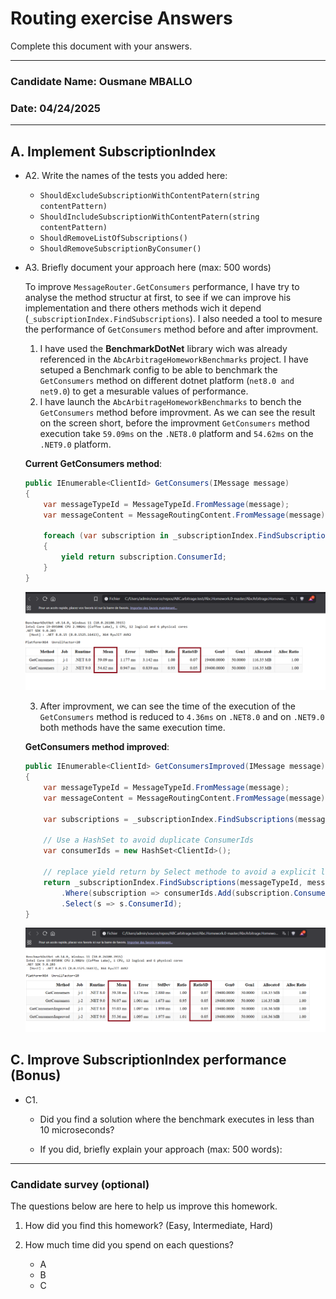 # Routing exercise Answers



Complete this document with your answers.



----

### Candidate Name: Ousmane MBALLO

### Date: 04/24/2025

-----


## A. Implement SubscriptionIndex

- A2.  Write the names of the tests you added here:
  - `ShouldExcludeSubscriptionWithContentPatern(string contentPattern)`
  - `ShouldIncludeSubscriptionWithContentPatern(string contentPattern)`
  - `ShouldRemoveListOfSubscriptions()`
  - `ShouldRemoveSubscriptionByConsumer()`

- A3.  Briefly document your approach here (max: 500 words)
  
  To improve `MessageRouter.GetConsumers` performance, I have try to analyse the method structur at first, to see if we can improve his implementation and there others methods wich it depend (`_subscriptionIndex.FindSubscriptions`). I also needed a tool to mesure the performance of `GetConsumers` method before and after improvment.
    1. I have used the **BenchmarkDotNet** library wich was already referenced in the `AbcArbitrageHomeworkBenchmarks` project. I have setuped a Benchmark config to be able to benchmark the `GetConsumers` method on different dotnet platform (`net8.0 and net9.0`) to get a mesurable values of performance.
    2. I have launch the `AbcArbitrageHomeworkBenchmarks` to bench the `GetConsumers` method before improvment. As we can see the result on the screen short, before the improvment `GetConsumers` method execution take `59.09ms` on the `.NET8.0` platform and `54.62ms` on the `.NET9.0` platform.<br/>

    **Current GetConsumers method**:<br/>
    ```cs
    public IEnumerable<ClientId> GetConsumers(IMessage message)
    {
        var messageTypeId = MessageTypeId.FromMessage(message);
        var messageContent = MessageRoutingContent.FromMessage(message);

        foreach (var subscription in _subscriptionIndex.FindSubscriptions(messageTypeId, messageContent))
        {
            yield return subscription.ConsumerId;
        }
    }
    ```
    ![screen-short](./images/before-improvement.png)

    3. After improvment, we can see the time of the execution of the `GetConsumers` method is reduced to `4.36ms` on `.NET8.0` and on `.NET9.0` both methods have the same execution time.<br/>

    **GetConsumers method improved**:<br/>
    ```cs
    public IEnumerable<ClientId> GetConsumersImproved(IMessage message)
    {
        var messageTypeId = MessageTypeId.FromMessage(message);
        var messageContent = MessageRoutingContent.FromMessage(message);

        var subscriptions = _subscriptionIndex.FindSubscriptions(messageTypeId, messageContent);

        // Use a HashSet to avoid duplicate ConsumerIds
        var consumerIds = new HashSet<ClientId>();

        // replace yield return by Select methode to avoid a explicit loop for more readablitity
        return _subscriptionIndex.FindSubscriptions(messageTypeId, messageContent)
            .Where(subscription => consumerIds.Add(subscription.ConsumerId))
            .Select(s => s.ConsumerId);
    }
    ```
    ![screen-short](./images/after-improvement.png)

## C. Improve SubscriptionIndex performance (Bonus)

- C1. 
  - Did you find a solution where the benchmark executes in less than 10 microseconds?
    
  - If you did, briefly explain your approach (max: 500 words): 
    



------

### Candidate survey (optional)

The questions below are here to help us improve this homework.

1. How did you find this homework? (Easy, Intermediate, Hard)
   

2. How much time did you spend on each questions?
   - A
   - B
   - C

   
